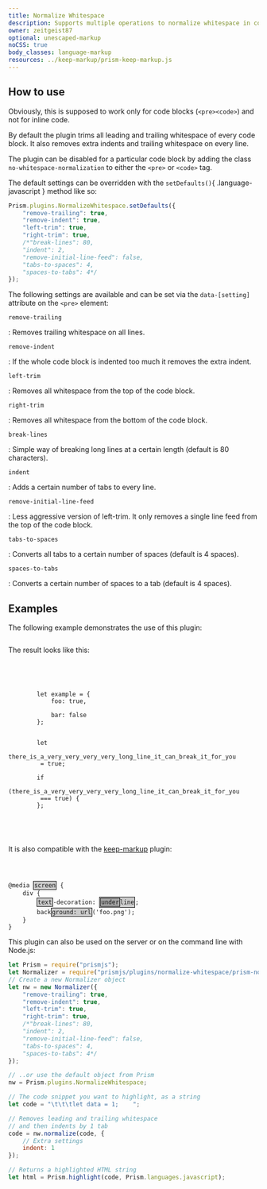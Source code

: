 ```yaml
---
title: Normalize Whitespace
description: Supports multiple operations to normalize whitespace in code blocks.
owner: zeitgeist87
optional: unescaped-markup
noCSS: true
body_classes: language-markup
resources: ../keep-markup/prism-keep-markup.js
---
```


<style type="text/css">
	:where(pre, code)[class*="language-"] mark {
		display: inline-block;
		color: inherit;
		background: none;
		border: 1px solid #000;
		box-shadow: 0 0 2px #fff;
		padding: 1px;
		background: rgb(0 0 0 / 0.2);
	}
</style>

<section>

# How to use

Obviously, this is supposed to work only for code blocks (`<pre><code>`) and not for inline code.

By default the plugin trims all leading and trailing whitespace of every code block. It also removes extra indents and trailing whitespace on every line.

The plugin can be disabled for a particular code block by adding the class `no-whitespace-normalization` to either the `<pre>` or `<code>` tag.

The default settings can be overridden with the `setDefaults()`{ .language-javascript } method like so:

```js
Prism.plugins.NormalizeWhitespace.setDefaults({
	"remove-trailing": true,
	"remove-indent": true,
	"left-trim": true,
	"right-trim": true,
	/*"break-lines": 80,
	"indent": 2,
	"remove-initial-line-feed": false,
	"tabs-to-spaces": 4,
	"spaces-to-tabs": 4*/
});
```

The following settings are available and can be set via the `data-[setting]` attribute on the `<pre>` element:

`remove-trailing`

: Removes trailing whitespace on all lines.

`remove-indent`

: If the whole code block is indented too much it removes the extra indent.

`left-trim`

: Removes all whitespace from the top of the code block.

`right-trim`

: Removes all whitespace from the bottom of the code block.

`break-lines`

: Simple way of breaking long lines at a certain length (default is 80 characters).

`indent`

: Adds a certain number of tabs to every line.

`remove-initial-line-feed`

: Less aggressive version of left-trim. It only removes a single line feed from the top of the code block.

`tabs-to-spaces`

: Converts all tabs to a certain number of spaces (default is 4 spaces).

`spaces-to-tabs`

: Converts a certain number of spaces to a tab (default is 4 spaces).

</section>

<section>

# Examples

The following example demonstrates the use of this plugin:

<pre data-src="./demo.html"></pre>

The result looks like this:

<pre class="language-javascript">

	<code>


		let example = {
			foo: true,

			bar: false
		};


		let
		there_is_a_very_very_very_very_long_line_it_can_break_it_for_you
		 = true;
		
		if 
		(there_is_a_very_very_very_very_long_line_it_can_break_it_for_you
		 === true) {
		};


	</code>

</pre>

It is also compatible with the [keep-markup](../keep-markup) plugin:

<pre><code class="language-css">


@media <mark>screen</mark> {
	div {
		<mark>text</mark>-decoration: <mark><mark>under</mark>line</mark>;
		back<mark>ground: url</mark>('foo.png');
	}
}</code></pre>

This plugin can also be used on the server or on the command line with Node.js:

```js
let Prism = require("prismjs");
let Normalizer = require("prismjs/plugins/normalize-whitespace/prism-normalize-whitespace");
// Create a new Normalizer object
let nw = new Normalizer({
	"remove-trailing": true,
	"remove-indent": true,
	"left-trim": true,
	"right-trim": true,
	/*"break-lines": 80,
	"indent": 2,
	"remove-initial-line-feed": false,
	"tabs-to-spaces": 4,
	"spaces-to-tabs": 4*/
});

// ..or use the default object from Prism
nw = Prism.plugins.NormalizeWhitespace;

// The code snippet you want to highlight, as a string
let code = "\t\t\tlet data = 1;    ";

// Removes leading and trailing whitespace
// and then indents by 1 tab
code = nw.normalize(code, {
	// Extra settings
	indent: 1
});

// Returns a highlighted HTML string
let html = Prism.highlight(code, Prism.languages.javascript);
```

</section>
